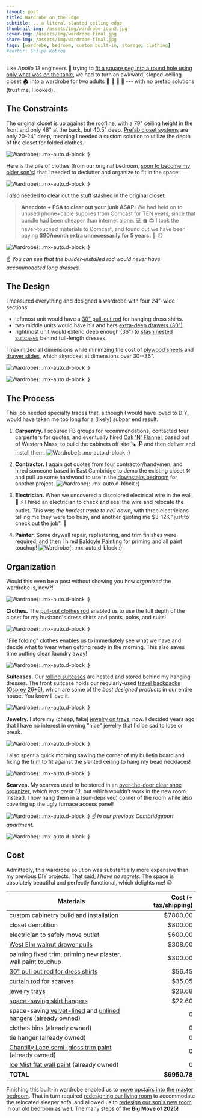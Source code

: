 ```yaml
---
layout: post
title: Wardrobe on the Edge
subtitle: ...a literal slanted ceiling edge
thumbnail-img: /assets/img/wardrobe-icon2.jpg
cover-img: /assets/img/wardrobe-final.jpg
share-img: /assets/img/wardrobe-final.jpg
tags: [wardrobe, bedroom, custom built-in, storage, clothing]
#author: Shilpa Kobren
---
```


Like *Apollo 13* engineers :rocket: trying to [fit a square peg into a round hole using 
only what was on the table](https://youtu.be/ry55--J4_VQ?t=46), we had to turn an awkward, 
sloped-ceiling closet :house: into a wardrobe for 
two adults :necktie: :mans_shoe: :womans_hat: :dress: --- with no prefab solutions
(trust me, I looked).

## The Constraints

The original closet is up against the roofline, with a 79" ceiling height in the front and only 48" at the back, but 40.5" deep.
[Prefab closet systems](https://www.ikea.com/us/en/cat/pax-system-19086/) are only 20-24" deep, meaning I needed a custom solution to utilize the depth of the closet for folded clothes.

![Wardrobe](../assets/img/closet-doors2.jpg){: .mx-auto.d-block :}

Here is the pile of clothes (from our original bedroom, [soon to become my older son's](../2025-05-12-kid-bedroom)) 
that I needed to declutter and organize to fit in the space: 

![Wardrobe](../assets/img/wardrobe-before.jpg){: .mx-auto.d-block :}

I *also* needed to clear out the stuff stashed in the original closet! 

> **Anecdote + PSA to clear out your junk ASAP:** We had held on to unused phone+cable supplies from Comcast for 
> TEN years, since that bundle had been cheaper than internet alone. :computer: :phone: :tv: I took the never-touched materials to Comcast, and found out we 
have been paying **$90/month extra unnecessarily for 5 years.** :woozy_face: :angry:

![Wardrobe](../assets/img/upstairs-closet-demo2.jpg){: .mx-auto.d-block :}

:point_up: *You can see that the builder-installed rod would never have accommodated long dresses.*

## The Design

I measured everything and designed a wardrobe with four 24"-wide sections:
- leftmost unit would have a [30" pull-out rod](https://www.amazon.com/dp/B09BQ953P5) for hanging dress shirts.
- two middle units would have his and hers [extra-deep drawers (30")](#clothes).
- rightmost unit would extend deep enough (36") to [stash nested suitcases](#suitcases) behind full-length dresses. 

I maximized all dimensions while minimzing the cost of [plywood sheets](https://www.homedepot.com/pep/Columbia-Forest-Products-3-4-in-x-4-ft-x-8-ft-PureBond-Birch-Plywood-165921/100077837) and 
[drawer slides](https://www.rockler.com/blum-movento-heavy-duty-soft-close-undermount-drawer-slides-pairs), which skyrocket at dimensions over 30--36".

![Wardrobe](../assets/img/upstairs-closet-demo3.jpg){: .mx-auto.d-block :}

![Wardrobe](../assets/img/upstairs-closet-demo4.jpg){: .mx-auto.d-block :}

## The Process

This job needed specialty trades that, although I would have loved to DIY, would have taken
me too long for a (likely) subpar end result. 

1. **Carpentry.** I scoured FB groups for recommendations, contacted four carpenters for
   quotes, and eventually hired [Oak 'N' Flannel](https://www.facebook.com/OakNFlannel/), 
   based out of Western Mass, to build the cabinets off site :carpentry_saw: :clamp: and 
   then deliver and install them. 
   ![Wardrobe](../assets/img/wardrobe-progress.jpg){: .mx-auto.d-block :}

2. **Contractor.** I again got quotes from four contractor/handymen, and hired someone 
   based in East Cambridge to demo the existing closet :hammer_and_pick: and pull up 
   some hardwood to use in the [downstairs bedroom](../2025-05-12-kid-bedroom) for 
   another project. 
   ![Wardrobe](../assets/img/wardrobe-demo.jpg){: .mx-auto.d-block :}


3. **Electrician.** When we uncovered a discolored electrical wire in the wall, 
   :electric_plug: :zap: I hired an electrician to check and seal the wire and 
   relocate the outlet. *This was the hardest trade to nail down,* with three 
   electricians telling me they were too busy, and another quoting me $8-12K
   "just to check out the job". :raised_eyebrow:

4. **Painter.** Some drywall repair, replastering, and trim finishes were required, 
   and then I hired [Baldoyle Painting](https://baldoylepainting.com/) for priming and 
   all paint touchup! 
   ![Wardrobe](../assets/img/wardrobe-final.jpg){: .mx-auto.d-block :}


## Organization

Would this even be a post without showing you how *organized* the wardrobe is, now?! 

![Wardrobe](../assets/img/wardrobe-hishers.jpg){: .mx-auto.d-block :}

<a id="clothes"><a>
**Clothes.** The [pull-out clothes rod](https://www.amazon.com/dp/B09BQ953P5) enabled us 
to use the full depth of the closet for my husband's dress shirts and pants, polos, and suits!

![Wardrobe](../assets/img/wardrobe03.jpg){: .mx-auto.d-block :}

"[File folding](https://konmari.com/how-to-fold-clothes/)" clothes enables us to 
immediately see what we have and decide what to wear when getting ready in the morning. 
This also saves time putting clean laundry away!

![Wardrobe](../assets/img/wardrobe04b.jpg){: .mx-auto.d-block :}

<a id="suitcases"><a>
**Suitcases.** Our [rolling suitcases](https://us.delsey.com/products/002071830-titanium-29-inch-checked-expandable-spinner) are nested and stored behind my hanging dresses. The front suitcase
holds our regularly-used [travel backpacks (Osprey 26+6)](https://www.osprey.com/daylitetm-expandable-travel-pack-26-6-5), which are some of the *best designed products* in our 
entire house. You know I love it.

![Wardrobe](../assets/img/wardrobe05.jpg){: .mx-auto.d-block :}

**Jewelry.** I store my (cheap, fake) [jewelry on trays](https://www.amazon.com/dp/B085T36TN5), now. I decided years ago that I have no interest 
in owning "nice" jewelry that I'd be sad to lose or break.

![Wardrobe](../assets/img/wardrobe06.jpg){: .mx-auto.d-block :}

I also spent a quick morning sawing the corner of my bulletin board and fixing the trim to fit against the slanted
ceiling to hang my bead necklaces! 

![Wardrobe](../assets/img/wardrobe07.jpg){: .mx-auto.d-block :}

**Scarves.** My scarves used to be stored in an [over-the-door clear shoe organizer](https://www.amazon.com/Simple-Houseware-Pockets-Hanging-Organizer/dp/B07CG2R9ST?th=1), 
*which was great (!),*
but which wouldn't work in the new room. Instead, I now hang them in a (sun-deprived) corner of the room 
while also covering up the ugly furnace access panel! 

![Wardrobe](../assets/img/scarves03.jpg){: .mx-auto.d-block :}
*:point_up: In our previous Cambridgeport apartment.*

![Wardrobe](../assets/img/wardrobe-scarves-after.jpg){: .mx-auto.d-block :}

## Cost

Admittedly, this wardrobe solution was substantially more expensive than my previous DIY projects. 
That said, *I have no regrets.* The space is absolutely beautiful and perfectly functional, which 
delights me! :heart_eyes:

| Materials                                                                                                                                     | Cost (+ tax/shipping) | 
|-----------------------------------------------------------------------------------------------------------------------------------------------|----------------------:|
| custom cabinetry build and installation                                                                                                       |              $7800.00 |
| closet demolition                                                                                                                             |               $800.00 |
| electrician to safely move outlet                                                                                                             |               $600.00 | 
| [West Elm walnut drawer pulls](https://www.westelm.com/products/8032531/)                                                                     |               $308.00 |
| painting fixed trim, priming new plaster, wall paint touchup |               $300.00 | 
| [30" pull out rod for dress shirts](https://www.amazon.com/dp/B09BQ953P5)                    |                $56.45 | 
| [curtain rod](https://www.amazon.com/dp/B0BBGQYLHL) for scarves                                                                               |                $35.05 |
| [jewelry trays](https://www.amazon.com/dp/B085T36TN5)                                                                                         |                $28.68 |
| [space-saving skirt hangers](https://www.amazon.com/dp/B07Y3BX6FN)                                                                            |                $22.60 | 
| space-saving [velvet-lined](https://www.amazon.com/dp/B01G3WS3PW) and [unlined hangers](https://www.amazon.com/dp/B0746SHPJ2) (already owned) |                     0 |
| clothes bins (already owned)                                                                                                                  |                     0 | 
| tie hanger (already owned)                                                                                                                    |                     0 | 
| [Chantilly Lace semi-gloss trim paint](https://www.benjaminmoore.com/en-us/paint-colors/color/oc-65/chantilly-lace) (already owned)           |                     0 | 
| [Ice Mist flat wall paint](https://www.benjaminmoore.com/en-us/paint-colors/color/oc-67/ice-mist) (already owned)                             |                     0 | 
| **TOTAL**                                                                                                                                     |          **$9950.78** | 

Finishing this built-in wardrobe enabled us to [move upstairs into the master bedroom](../2025-03-15-master-bedroom).
That in turn required [redesigning our living room](../2025-04-12-living-room) to accommodate the 
relocated sleeper sofa, and allowed us to [redesign our son's new room](../2025-05-12-ked-bedroom) in our old bedroom as well. 
The many steps of the **Big Move of 2025!**